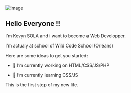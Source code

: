 ![image](https://user-images.githubusercontent.com/73445590/193102487-1b5890b0-a8dd-4881-aba6-f2bab8310288.png)

## Hello Everyone !!

I'm Kevyn SOLA and i want to become a Web Developper.

I'm actualy at school of Wild Code School (Orléans)

Here are some ideas to get you started:

- 🔭 I’m currently working on HTML/CSS/JS/PHP

- 🌱 I’m currently learning CSS/JS

This is the first step of my new life. 

